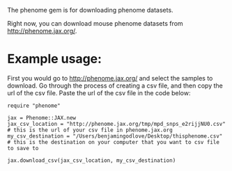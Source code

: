 The phenome gem is for downloading phenome datasets.

Right now, you can download mouse phenome datasets from http://phenome.jax.org/.

# Example usage:  

First you would go to http://phenome.jax.org/ and select the samples to download.
Go through the process of creating a csv file, and then copy the url of the csv file.
Paste the url of the csv file in the code below:

```
require "phenome"

jax = Phenome::JAX.new
jax_csv_location = "http://phenome.jax.org/tmp/mpd_snps_e2rijjNU0.csv" # this is the url of your csv file in phenome.jax.org
my_csv_destination = "/Users/benjamingodlove/Desktop/thisphenome.csv" # this is the destination on your computer that you want to csv file to save to

jax.download_csv(jax_csv_location, my_csv_destination)
```
